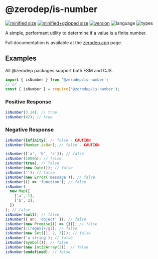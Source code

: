 # @zerodep/is-number

[![minified size](https://img.shields.io/bundlephobia/min/@zerodep/is-number?style=flat-square&color=blue)](https://bundlephobia.com/package/@zerodep/is-number)
[![minified+gzipped size](https://img.shields.io/bundlephobia/minzip/@zerodep/is-number?style=flat-square&color=blue)](https://bundlephobia.com/package/@zerodep/is-number)
[![version](https://img.shields.io/npm/v/@zerodep/is-number?style=flat-square&color=blue)](https://www.npmjs.com/package/@zerodep/is-number)
![language](https://img.shields.io/badge/typescript-100%25-blue?style=flat-square)
![types](https://img.shields.io/badge/types-included-blue?style=flat-square)

A simple, performant utility to determine if a value is a finite number.

Full documentation is available at the [zerodep.app](http://zerodep.app/is/number) page.

## Examples

All @zerodep packages support both ESM and CJS.

```javascript
import { isNumber } from '@zerodep/is-number';
// or
const { isNumber } = require('@zerodep/is-number');
```

### Positive Response

```javascript
isNumber(3.14); // true
isNumber(42); // true
```

### Negative Response

```javascript
isNumber(Infinity); // false - CAUTION
isNumber(Number.isNan); // false - CAUTION

isNumber(['a', 'b', 'c']); // false
isNumber(1000n); // false
isNumber(true); // false
isNumber(new Date()); // false
isNumber(''); // false
isNumber(new Error('message')); // false
isNumber(() => 'function'); // false
isNumber(
  new Map([
    ['a', 1],
    ['b', 2],
  ])
); // false
isNumber(null); // false
isNumber({ an: 'object' }); // false
isNumber(new Promise(() => {})); // false
isNumber(/[regex]+/gi); // false
isNumber(new Set([1, 2, 3])); // false
isNumber('a string'); // false
isNumber(Symbol()); // false
isNumber(new Int32Array(2)); // false
isNumber(undefined); // false
```
